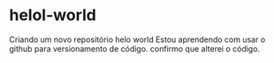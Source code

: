 # helol-world
Criando um novo repositório helo world
Estou aprendendo com usar o github para  versionamento de código.
confirmo que alterei o código.

